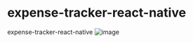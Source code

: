# expense-tracker-react-native
expense-tracker-react-native
![image](https://github.com/TheProgerOne/expense-tracker-react-native/assets/89520927/190bd786-8184-423d-b0f6-6e917f13c86e)
